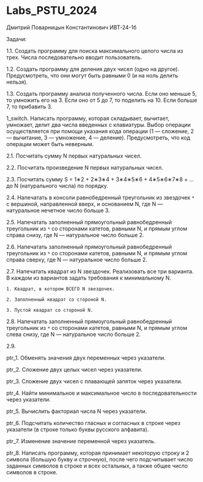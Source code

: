 # Labs_PSTU_2024
Дмитрий Поварницын Константинович ИВТ-24-1б

Задачи:

1.1. Cоздать программу для поиска максимального целого числа из трех. Числа последовательно вводит пользователь.

1.2. Cоздать программу для деления двух чисел (одно на другое). Предусмотреть, что они могут быть равными 0 (и на ноль делить нельзя).

1.3. Создать программу анализа полученного числа. Если оно меньше 5, то умножить его на 3. Если оно от 5 до 7, то поделить на 10. Если больше 7, то прибавить 3.

1_switch. Написать программу, которая складывает, вычитает, умножает, делит два числа введенных с клавиатуры. Выбор операции осуществляется при помощи указания кода операции (1 — сложение, 2 — вычитание, 3 — умножение, 4 — деление). Предусмотреть, что код операции может быть неверным.

2.1. Посчитать сумму N первых натуральных чисел.

2.2. Посчитать произведение N первых натуральных чисел.

2.3. Посчитать сумму S = 1∗2 + 2∗3∗4 + 3∗4∗5∗6 + 4∗5∗6∗7∗8 + ... до N (натурального числа) по порядку.

2.4. Напечатать в консоли равнобедренный треугольник из звездочек `*` с вершиной, направленной вверх, и основанием N, где N — натуральное нечетное число больше 3.

2.5. Напечатать заполненный прямоугольный равнобедренный треугольник из `*` со сторонами катетов, равными N, и прямым углом справа снизу, где N — натуральное число больше 2.

2.6. Напечатать заполненный прямоугольный равнобедренный треугольник из `*` со сторонами катетов, равными N, и прямым углом справа сверху, где N — натуральное число больше 2.

2.7. Напечатать квадрат из N звездочек. Реализовать все три варианта. В каждом из вариантов задать требования к минимальному N.

	1. Квадрат, в котором ВСЕГО N звездочек.
 
	2. Заполненный квадрат со стороной N.
 
	3. Пустой квадрат со стороной N.

2.8. Напечатать заполненный прямоугольный равнобедренный треугольник из `*` со сторонами катетов, равными N, и прямым углом слева снизу, где N — натуральное число больше 2.

2.9. 

ptr_1. Обменять значения двух переменных через указатели.

ptr_2. Сложение двух целых чисел через указатели.

ptr_3. Сложение двух чисел с плавающей запяток через указатели.

ptr_4. Найти минимальное и максимальное число в последовательности через указатели.

ptr_5. Вычислить факториал числа N через указатели.

ptr_6. Подсчитать количество гласных и согласных в строке через указатели (в строке только буквы русского алфавита).

ptr_7. Изменение значение переменной через указатель.

ptr_8. Написать программу, которая принимает некоторую строку и 2 символа (большую букву и строчную), после чего подсчитывает число заданных символов в строке и всех остальных, а также общее число символов в строке.


